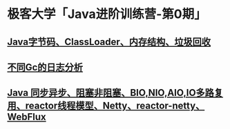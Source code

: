 # 极客大学「Java进阶训练营-第0期」

## [Java字节码、ClassLoader、内存结构、垃圾回收](https://github.com/zhengyin/JAVA-000/tree/main/Week_01)
## [不同Gc的日志分析](https://github.com/zhengyin/JAVA-000/tree/main/Week_02)
## [Java 同步异步、阻塞非阻塞、BIO,NIO,AIO,IO多路复用、reactor线程模型、Netty、reactor-netty、WebFlux](https://github.com/zhengyin/JAVA-000/tree/main/Week_03)